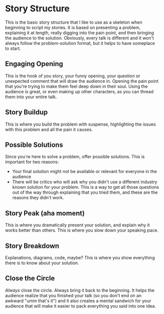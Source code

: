 # Story Structure 

This is the basic story structure that I like to use as a skeleton when beginning to script my stories. It is based on presenting a problem, explaining it at length, really digging into the pain point, and then bringing the audience to the solution. Obviously, every talk is different and it won't always follow the problem-solution format, but it helps to have someplace to start. 

## Engaging Opening 
This is the hook of you story, your funny opening, your question or unexpected comment that will draw the audience in. Opening the pain point that you're trying to make them feel deep down in their soul. Using the audience is great, or even making up other characters, as you can thread them into your entire talk. 

## Story Buildup

This is where you build the problem with suspense, highlighting the issues with this problem and all the pain it causes. 

## Possible Solutions

Since you're here to solve a problem, offer possible solutions. This is important for two reasons: 
- Your final solution might not be available or relevant for everyone in the audience 
- There will be critics who will ask why you didn't use a different industry known solution for your problem. This is a way to get all those questions out of the way through explaining that you tried them, and these are the reasons they didn't work. 

## Story Peak (aha moment)

This is where you dramatically present your solution, and explain why it works better than others. This is where you slow down your speaking pace. 

## Story Breakdown 

Explanations, diagrams, code, maybe? This is where you show everything there is to know about your solution. 

## Close the Circle 

_Always_ close the circle. Always bring it back to the beginning. It helps the audience realize that you finished your talk (so you don't end on an awkward "umm that's it") and it also creates a mental sandwich for your audience that will make it easier to pack everything you said into one idea. 